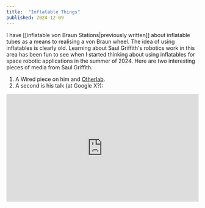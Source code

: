 ```yaml
---
title:  "Inflatable Things"
published: 2024-12-09
---
```


I have [[inflatable von Braun Stations|previously written]] about inflatable tubes as a means to realising a von Braun wheel. The 
idea of using inflatables is clearly old. Learning about Saul Griffith's robotics work in this 
area has been fun to see when I started thinking about using inflatables for space robotic
applications in the summer of 2024. Here are two interesting pieces of media from Saul Griffith.
1. A Wired piece on him and [Otherlab](https://www.wired.com/2012/11/saul-griffith/#).
2. A second is  his talk (at Google X?):
<div style="position: relative; padding-bottom: 56.25%; height: 0; overflow: hidden; max-width: 100%;">
    <iframe style="position: absolute; top: 0; left: 0; width: 100%; height: 100%;" src="https://www.youtube.com/embed/tqP3IpEqkk4?si=JETk8-6tbqUryOOp" title="YouTube video player" frameborder="0" allow="accelerometer; autoplay; clipboard-write; encrypted-media; gyroscope; picture-in-picture; web-share" allowfullscreen></iframe>
</div>
